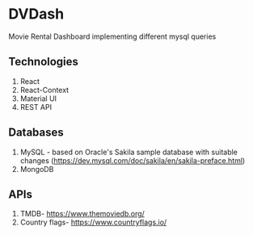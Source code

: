 # DVDash

Movie Rental Dashboard implementing different mysql queries

## Technologies
1. React
2. React-Context
3. Material UI
4. REST API

## Databases
1. MySQL - based on Oracle's Sakila sample database with suitable changes
(https://dev.mysql.com/doc/sakila/en/sakila-preface.html)
2. MongoDB

## APIs
1. TMDB- https://www.themoviedb.org/
2. Country flags- https://www.countryflags.io/ 


